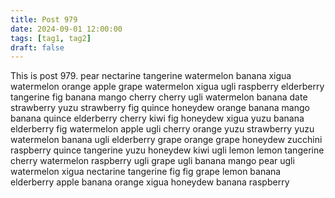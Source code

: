 ```yaml
---
title: Post 979
date: 2024-09-01 12:00:00
tags: [tag1, tag2]
draft: false
---
```

This is post 979.
pear
nectarine
tangerine
watermelon
banana
xigua
watermelon
orange
apple
grape
watermelon
xigua
ugli
raspberry
elderberry
tangerine
fig
banana
mango
cherry
cherry
ugli
watermelon
banana
date
strawberry
yuzu
strawberry
fig
quince
honeydew
orange
banana
mango
banana
quince
elderberry
cherry
kiwi
fig
honeydew
xigua
yuzu
banana
elderberry
fig
watermelon
apple
ugli
cherry
orange
yuzu
strawberry
yuzu
watermelon
banana
ugli
elderberry
grape
orange
grape
honeydew
zucchini
raspberry
quince
tangerine
yuzu
honeydew
kiwi
ugli
lemon
lemon
tangerine
cherry
watermelon
raspberry
ugli
grape
ugli
banana
mango
pear
ugli
watermelon
xigua
nectarine
tangerine
fig
fig
grape
lemon
banana
elderberry
apple
banana
orange
xigua
honeydew
banana
raspberry
